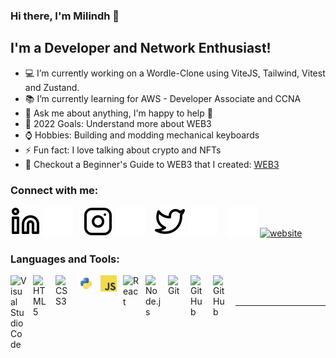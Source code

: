 ### Hi there, I'm Milindh 👋

## I'm a Developer and Network Enthusiast!

- 💻 I’m currently working on a Wordle-Clone using ViteJS, Tailwind, Vitest and Zustand.
- 📚 I’m currently learning for AWS - Developer Associate and CCNA
- 💬 Ask me about anything, I'm happy to help 🙂
- 🥅 2022 Goals: Understand more about WEB3
- ⌚ Hobbies: Building and modding mechanical keyboards
- ⚡ Fun fact: I love talking about crypto and NFTs
- 📝 Checkout a Beginner's Guide to WEB3 that I created: [WEB3](https://tangy-artichoke-dae.notion.site/Beginner-s-Guide-to-WEB3-194627c0b72b474d8248b18c1bb37fc0)

### Connect with me:
[![website](./img/linkedin-light.svg)](https://linkedin.com/in/milindhvijay#gh-light-mode-only)
[![website](./img/linkedin-dark.svg)](https://linkedin.com/in/milindhvijay#gh-dark-mode-only)
&nbsp;&nbsp;
[![website](./img/instagram-light.svg)](https://instagram.com/milindhvijay#gh-light-mode-only)
[![website](./img/instagram-dark.svg)](https://instagram.com/milindhvijay#gh-dark-mode-only)
&nbsp;&nbsp;
[![website](./img/twitter-light.svg)](https://twitter.com/milindhvijay#gh-light-mode-only)
[![website](./img/twitter-dark.svg)](https://twitter.com/milindhvijay#gh-dark-mode-only)
&nbsp;&nbsp;
[![website](./img/discord.svg)](https://twitter.com/milindhvijay#gh-light-mode-only)
[![website](<img height="32" width="32" src="https://cdn.jsdelivr.net/npm/simple-icons@v6/icons/discord.svg" />)](https://twitter.com/milindhvijay#gh-dark-mode-only)

### Languages and Tools:

<img align="left" alt="Visual Studio Code" width="26px" src="https://cdn.jsdelivr.net/gh/devicons/devicon/icons/vscode/vscode-original.svg" style="padding-right:10px;" />
<img align="left" alt="HTML5" width="26px" src="https://cdn.jsdelivr.net/gh/devicons/devicon/icons/html5/html5-original.svg" style="padding-right:10px;" />
<img align="left" alt="CSS3" width="26px" src="https://cdn.jsdelivr.net/gh/devicons/devicon/icons/css3/css3-original.svg" style="padding-right:10px;" />
<img align="left" alt="Python" width="26px" src="https://raw.githubusercontent.com/github/explore/80688e429a7d4ef2fca1e82350fe8e3517d3494d/topics/python/python.png" style="padding-right:10px;" />
<img align="left" alt="JavaScript" width="26px" src="https://raw.githubusercontent.com/github/explore/80688e429a7d4ef2fca1e82350fe8e3517d3494d/topics/javascript/javascript.png" style="padding-right:10px;" />
<img align="left" alt="React" width="26px" src="https://cdn.jsdelivr.net/gh/devicons/devicon/icons/react/react-original.svg" style="padding-right:10px;" />
<img align="left" alt="Node.js" width="26px" src="https://cdn.jsdelivr.net/gh/devicons/devicon/icons/nodejs/nodejs-original.svg" style="padding-right:10px;" />
<img align="left" alt="Git" width="26px" src="https://cdn.jsdelivr.net/gh/devicons/devicon/icons/git/git-original.svg" style="padding-right:10px;" />
<img align="left" alt="GitHub" width="26px" src="https://user-images.githubusercontent.com/3369400/139447912-e0f43f33-6d9f-45f8-be46-2df5bbc91289.png" style="padding-right:10px;" />
<img align="left" alt="GitHub" width="26px" src="https://user-images.githubusercontent.com/3369400/139448065-39a229ba-4b06-434b-bc67-616e2ed80c8f.png" style="padding-right:10px;" />

<br />
<br />

---
